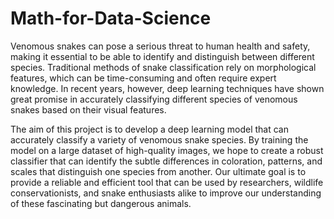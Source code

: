 # Math-for-Data-Science

Venomous snakes can pose a serious threat to human health and safety, making it essential to be able to identify and distinguish between different species. Traditional methods of snake classification rely on morphological features, which can be time-consuming and often require expert knowledge. In recent years, however, deep learning techniques have shown great promise in accurately classifying different species of venomous snakes based on their visual features.

The aim of this project is to develop a deep learning model that can accurately classify a variety of venomous snake species. By training the model on a large dataset of high-quality images, we hope to create a robust classifier that can identify the subtle differences in coloration, patterns, and scales that distinguish one species from another. Our ultimate goal is to provide a reliable and efficient tool that can be used by researchers, wildlife conservationists, and snake enthusiasts alike to improve our understanding of these fascinating but dangerous animals.
